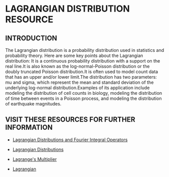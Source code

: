 # LAGRANGIAN DISTRIBUTION RESOURCE

## INTRODUCTION

The Lagrangian distribution is a probability distribution used in statistics and probability theory. Here are some key points about the Lagrangian distribution:
It is a continuous probability distribution with a support on the real line.It is also known as the log-normal-Poisson distribution or the doubly truncated Poisson distribution.It is often used to model count data that has an upper and/or lower limit.The distribution has two parameters: mu and sigma, which represent the mean and standard deviation of the underlying log-normal distribution.Examples of its application include modeling the distribution of cell counts in biology, modeling the distribution of time between events in a Poisson process, and modeling the distribution of earthquake magnitudes.

## VISIT THESE RESOURCES FOR FURTHER INFORMATION

- [Lagrangian Distributions and Fourier Integral Operators](https://link.springer.com/chapter/10.1007/978-3-642-00136-9_2#:~:text=All%20such%20distributions%20have%20their,T*(X)%5C0.)

- [Lagrangian Distributions](https://ncatlab.org/nlab/show/Lagrangian+distribution)

- [Lagrange's Multiplier](https://www.youtube.com/watch?v=iPzrkzaFKhI)

- [Lagrangian](https://www.khanacademy.org/math/multivariable-calculus/applications-of-multivariable-derivatives/lagrange-multipliers-and-constrained-optimization/v/the-lagrangian)
